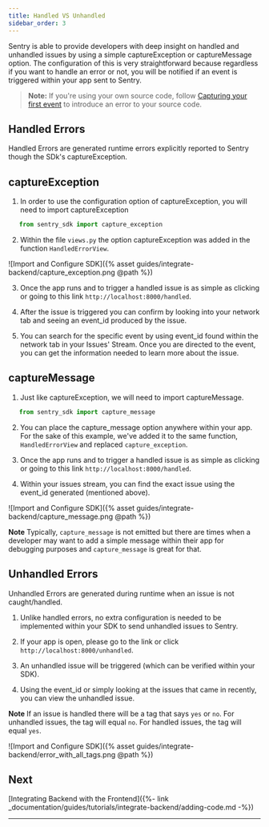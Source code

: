 ```yaml
---
title: Handled VS Unhandled
sidebar_order: 3
---
```


Sentry is able to provide developers with deep insight on handled and unhandled issues by using a simple captureException or captureMessage option. The configuration of this is very straightforward because regardless if you want to handle an error or not, you will be notified if an event is triggered within your app sent to Sentry.

> **Note:** If you're using your own source code, follow [Capturing your first event](https://docs.sentry.io/error-reporting/quickstart/?platform=python) to introduce an error to your source code.

## Handled Errors

Handled Errors are generated runtime errors explicitly reported to Sentry though the SDk's captureException.

## captureException

1. In order to use the configuration option of captureException, you will need to import captureException

```python
   from sentry_sdk import capture_exception
```

2. Within the file `views.py` the option captureException was added in the function `HandledErrorView`.

![Import and Configure SDK]({% asset guides/integrate-backend/capture_exception.png @path %})

3. Once the app runs and to trigger a handled issue is as simple as clicking or going to this link
   `http://localhost:8000/handled`.

4. After the issue is triggered you can confirm by looking into your network tab and seeing an event_id produced by the issue.

5. You can search for the specific event by using event_id found within the network tab in your Issues' Stream. Once you are directed to the event, you can get the information needed to learn more about the issue.

## captureMessage

1. Just like captureException, we will need to import captureMessage.

```python
   from sentry_sdk import capture_message
```

2. You can place the capture_message option anywhere within your app. For the sake of this example, we've added it to the same function, `HandledErrorView` and replaced `capture_exception`.

3. Once the app runs and to trigger a handled issue is as simple as clicking or going to this link
   `http://localhost:8000/handled`.

4. Within your issues stream, you can find the exact issue using the event_id generated (mentioned above).

![Import and Configure SDK]({% asset guides/integrate-backend/capture_message.png @path %})

**Note** Typically, `capture_message` is not emitted but there are times when a developer may want to add a simple message within their app for debugging purposes and `capture_message` is great for that.

## Unhandled Errors

Unhandled Errors are generated during runtime when an issue is not caught/handled.

1. Unlike handled errors, no extra configuration is needed to be implemented within your SDK to send unhandled issues to Sentry.

2. If your app is open, please go to the link or click `http://localhost:8000/unhandled`.

3. An unhandled issue will be triggered (which can be verified within your SDK).

4. Using the event_id or simply looking at the issues that came in recently, you can view the unhandled issue.

**Note** If an issue is handled there will be a tag that says `yes` or `no`. For unhandled issues, the tag will equal `no`. For handled issues, the tag will equal `yes`.

![Import and Configure SDK]({% asset guides/integrate-backend/error_with_all_tags.png @path %})

## Next

[Integrating Backend with the Frontend]({%- link _documentation/guides/tutorials/integrate-backend/adding-code.md -%})

---
